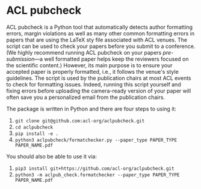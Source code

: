 # ACL pubcheck
ACL pubcheck is a Python tool that automatically detects author formatting errors, margin violations as well as many other common formatting errors in papers that are using the LaTeX sty file associated with ACL venues. The script can be used to check your papers before you submit to a conference. (We highly recommend running ACL pubcheck on your papers *pre-submission*&mdash;a well formatted paper helps keep the reviewers focused on the scientific content.) However, its main purpose is to ensure your accepted paper is properly formatted, i.e., it follows the venue's style guidelines. The script is used by the publication chairs at most ACL events to check for formatting issues. Indeed, running this script yourself and fixing errors before uploading the camera-ready version of your paper will often save you a personalized email from the publication chairs. 

The package is written in Python and there are four steps to using it:
1. ``git clone git@github.com:acl-org/aclpubcheck.git``
2. ``cd aclpubcheck``
3. ``pip install -e .``
4. ``python3 aclpubcheck/formatchecker.py --paper_type PAPER_TYPE PAPER_NAME.pdf``

You should also be able to use it via:
1. ``pip3 install git+https://github.com/acl-org/aclpubcheck.git``
2. ``python3 -m aclpub_check.formatchecker --paper_type PAPER_TYPE PAPER_NAME.pdf``

